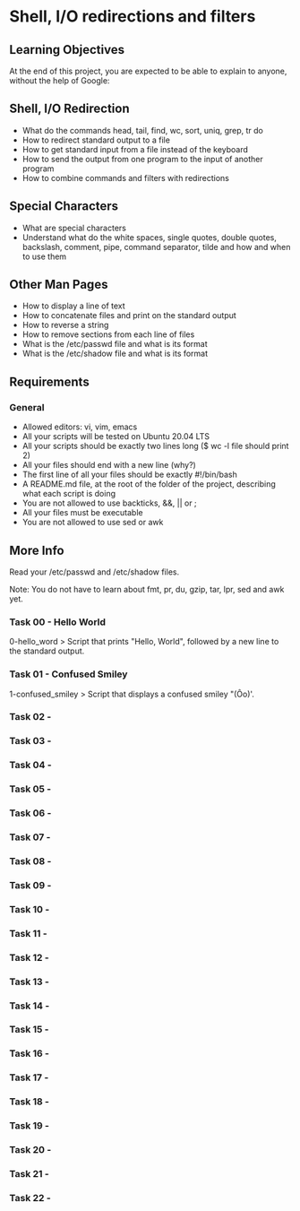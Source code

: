 # Shell, I/O redirections and filters
## Learning Objectives
At the end of this project, you are expected to be able to explain to anyone, without the help of Google:

## Shell, I/O Redirection
- What do the commands head, tail, find, wc, sort, uniq, grep, tr do
- How to redirect standard output to a file
- How to get standard input from a file instead of the keyboard
- How to send the output from one program to the input of another program
- How to combine commands and filters with redirections
## Special Characters
- What are special characters
- Understand what do the white spaces, single quotes, double quotes, backslash, comment, pipe, command separator, tilde and how and when to use them
## Other Man Pages
- How to display a line of text
- How to concatenate files and print on the standard output
- How to reverse a string
- How to remove sections from each line of files
- What is the /etc/passwd file and what is its format
- What is the /etc/shadow file and what is its format
## Requirements
### General
- Allowed editors: vi, vim, emacs
- All your scripts will be tested on Ubuntu 20.04 LTS
- All your scripts should be exactly two lines long ($ wc -l file should print 2)
- All your files should end with a new line (why?)
- The first line of all your files should be exactly #!/bin/bash
- A README.md file, at the root of the folder of the project, describing what each script is doing
- You are not allowed to use backticks, &&, || or ;
- All your files must be executable
- You are not allowed to use sed or awk
## More Info
Read your /etc/passwd and /etc/shadow files.

Note: You do not have to learn about fmt, pr, du, gzip, tar, lpr, sed and awk yet.
### Task 00 - Hello World 
0-hello_word > Script that prints "Hello, World", followed by a new line to the standard output.
### Task 01 - Confused Smiley
1-confused_smiley > Script that displays a confused smiley "(Ôo)'.
### Task 02 - 

### Task 03 - 

### Task 04 - 

### Task 05 - 

### Task 06 - 

### Task 07 - 

### Task 08 - 

### Task 09 - 

### Task 10 - 

### Task 11 - 

### Task 12 - 

### Task 13 - 

### Task 14 - 

### Task 15 - 

### Task 16 - 

### Task 17 - 

### Task 18 - 

### Task 19 - 

### Task 20 - 

### Task 21 - 

### Task 22 - 
